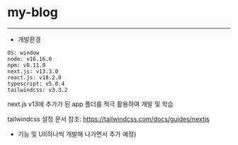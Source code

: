 # my-blog

---

- 개발환경
```
OS: window
node: v16.16.0
npm: v8.11.0
next.js: v13.3.0
react.js: v18.2.0
typescript: v5.0.4
tailwindcss: v3.3.2
```
next.js v13에 추가가 된 app 폴더를 적극 활용하여 개발 및 학습

tailwindcss 설정 문서 참조: https://tailwindcss.com/docs/guides/nextjs


- 기능 및 UI(하나씩 개발해 나가면서 추가 예정)
```

```